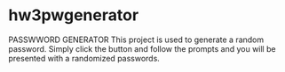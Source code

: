 # hw3pwgenerator
PASSWWORD GENERATOR
This project is used to generate a random password. Simply click the button and follow the prompts and you will be presented with a randomized passwords.
